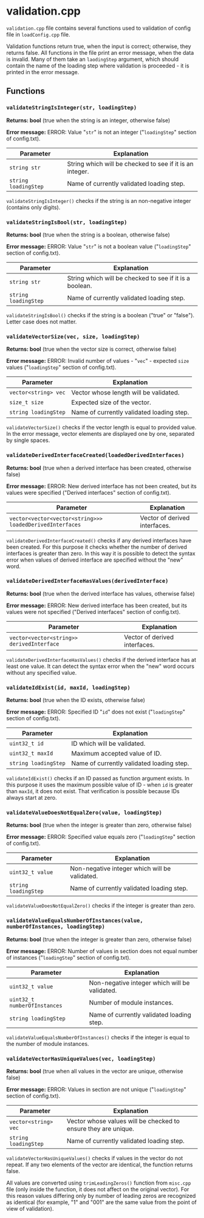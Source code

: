 # validation.cpp

`validation.cpp` file contains several functions used to validation of config file in `loadConfig.cpp` file.

Validation functions return true, when the input is correct; otherwise, they returns false. All functions in the file print an error message, when the data is invalid. Many of them take an `laodingStep` argument, which should contain the name of the loading step where validation is proceeded - it is printed in the error message.


## Functions

### `validateStringIsInteger(str, loadingStep)`

**Returns: bool** (true when the string is an integer, otherwise false)

**Error message:** ERROR: Value "`str`" is not an integer ("`loadingStep`" section of config.txt).

| Parameter | Explanation |
| - | - |
| `string str` | String which will be checked to see if it is an integer. |
| `string loadingStep` | Name of currently validated loading step. |

`validateStringIsInteger()` checks if the string is an non-negative integer (contains only digits).


### `validateStringIsBool(str, loadingStep)`

**Returns: bool** (true when the string is a boolean, otherwise false)

**Error message:** ERROR: Value "`str`" is not a boolean value ("`loadingStep`" section of config.txt).

| Parameter | Explanation |
| - | - |
| `string str` | String which will be checked to see if it is a boolean. |
| `string loadingStep` | Name of currently validated loading step. |

`validateStringIsBool()` checks if the string is a boolean ("true" or "false"). Letter case does not matter.


### `validateVectorSize(vec, size, loadingStep)`

**Returns: bool** (true when the vector size is correct, otherwise false)

**Error message:** ERROR: Invalid number of values - "`vec`" - expected `size` values ("`loadingStep`" section of config.txt).

| Parameter | Explanation |
| - | - |
| `vector<string> vec` | Vector whose length will be validated. |
| `size_t size` | Expected size of the vector. |
| `string loadingStep` | Name of currently validated loading step. |

`validateVectorSize()` checks if the vector length is equal to provided value. In the error message, vector elements are displayed one by one, separated by single spaces.


### `validateDerivedInterfaceCreated(loadedDerivedInterfaces)`

**Returns: bool** (true when a derived interface has been created, otherwise false)

**Error message:** ERROR: New derived interface has not been created, but its values were specified ("Derived interfaces" section of config.txt).

| Parameter | Explanation |
| - | - |
| `vector<vector<vector<string>>> loadedDerivedInterfaces` | Vector of derived interfaces. |

`validateDerivedInterfaceCreated()` checks if any derived interfaces have been created. For this purpose it checks whether the number of derived interfaces is greater than zero. In this way it is possible to detect the syntax error when values of derived interface are specified without the "new" word.


### `validateDerivedInterfaceHasValues(derivedInterface)`

**Returns: bool** (true when the derived interface has values, otherwise false)

**Error message:** ERROR: New derived interface has been created, but its values were not specified ("Derived interfaces" section of config.txt).

| Parameter | Explanation |
| - | - |
| `vector<vector<string>> derivedInterface` | Vector of derived interfaces. |

`validateDerivedInterfaceHasValues()` checks if the derived interface has at least one value. It can detect the syntax error when the "new" word occurs without any specified value.


### `validateIdExist(id, maxId, loadingStep)`

**Returns: bool** (true when the ID exists, otherwise false)

**Error message:** ERROR: Specified ID "`id`" does not exist ("`loadingStep`" section of config.txt).

| Parameter | Explanation |
| - | - |
| `uint32_t id` | ID which will be validated. |
| `uint32_t maxId` | Maximum accepted value of ID. |
| `string loadingStep` | Name of currently validated loading step. |

`validateIdExist()` checks if an ID passed as function argument exists. In this purpose it uses the maximum possible value of ID - when `id` is greater than `maxId`, it does not exist. That verification is possible because IDs always start at zero.


### `validateValueDoesNotEqualZero(value, loadingStep)`

**Returns: bool** (true when the integer is greater than zero, otherwise false)

**Error message:** ERROR: Specified value equals zero ("`loadingStep`" section of config.txt).

| Parameter | Explanation |
| - | - |
| `uint32_t value` | Non-negative integer which will be validated. |
| `string loadingStep` | Name of currently validated loading step. |

`validateValueDoesNotEqualZero()` checks if the integer is greater than zero.


### `validateValueEqualsNumberOfInstances(value, numberOfInstances, loadingStep)`

**Returns: bool** (true when the integer is greater than zero, otherwise false)

**Error message:** ERROR: Number of values in section does not equal number of instances ("`loadingStep`" section of config.txt).

| Parameter | Explanation |
| - | - |
| `uint32_t value` | Non-negative integer which will be validated. |
| `uint32_t numberOfInstances` | Number of module instances. |
| `string loadingStep` | Name of currently validated loading step. |

`validateValueEqualsNumberOfInstances()` checks if the integer is equal to the number of module instances.


### `validateVectorHasUniqueValues(vec, loadingStep)`

**Returns: bool** (true when all values in the vector are unique, otherwise false)

**Error message:** ERROR: Values in section are not unique ("`loadingStep`" section of config.txt).

| Parameter | Explanation |
| - | - |
| `vector<string> vec` | Vector whose values will be checked to ensure they are unique. |
| `string loadingStep` | Name of currently validated loading step. |

`validateVectorHasUniqueValues()` checks if values in the vector do not repeat. If any two elements of the vector are identical, the function returns false.

All values are converted using `trimLeadingZeros()` function from `misc.cpp` file (only inside the function, it does not affect on the original vector). For this reason values differing only by number of leading zeros are recognized as identical (for example, "1" and "001" are the same value from the point of view of validation).